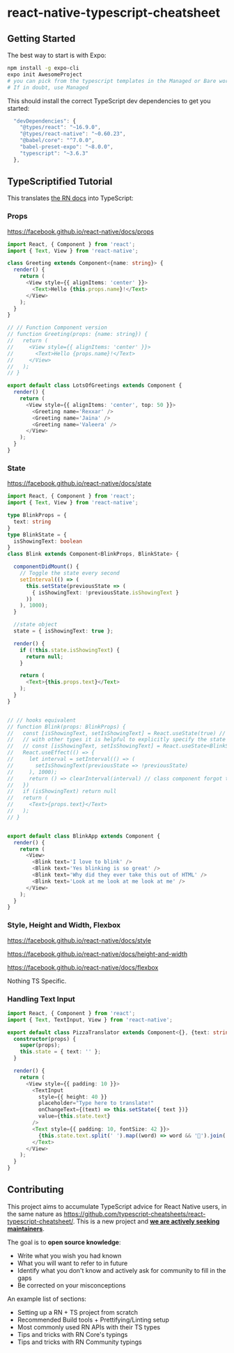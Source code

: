 # react-native-typescript-cheatsheet

## Getting Started

The best way to start is with Expo:

```bash
npm install -g expo-cli
expo init AwesomeProject
# you can pick from the typescript templates in the Managed or Bare workflows. 
# If in doubt, use Managed
```

This should install the correct TypeScript dev dependencies to get you started:

```js
  "devDependencies": {
    "@types/react": "~16.9.0",
    "@types/react-native": "~0.60.23",
    "@babel/core": "^7.0.0",
    "babel-preset-expo": "~8.0.0",
    "typescript": "~3.6.3"
  },
```

## TypeScriptified Tutorial

This translates [the RN docs](https://facebook.github.io/react-native/docs/getting-started) into TypeScript:

### Props

https://facebook.github.io/react-native/docs/props

```ts
import React, { Component } from 'react';
import { Text, View } from 'react-native';

class Greeting extends Component<{name: string}> {
  render() {
    return (
      <View style={{ alignItems: 'center' }}>
        <Text>Hello {this.props.name}!</Text>
      </View>
    );
  }
}

// // Function Component version
// function Greeting(props: {name: string}) {
//   return (
//     <View style={{ alignItems: 'center' }}>
//       <Text>Hello {props.name}!</Text>
//     </View>
//   );
// }

export default class LotsOfGreetings extends Component {
  render() {
    return (
      <View style={{ alignItems: 'center', top: 50 }}>
        <Greeting name='Rexxar' />
        <Greeting name='Jaina' />
        <Greeting name='Valeera' />
      </View>
    );
  }
}
```

### State

https://facebook.github.io/react-native/docs/state

```ts
import React, { Component } from 'react';
import { Text, View } from 'react-native';

type BlinkProps = {
  text: string
}
type BlinkState = {
  isShowingText: boolean
}
class Blink extends Component<BlinkProps, BlinkState> {

  componentDidMount() {
    // Toggle the state every second
    setInterval(() => (
      this.setState(previousState => (
        { isShowingText: !previousState.isShowingText }
      ))
    ), 1000);
  }

  //state object
  state = { isShowingText: true };

  render() {
    if (!this.state.isShowingText) {
      return null;
    }

    return (
      <Text>{this.props.text}</Text>
    );
  }
}


// // hooks equivalent
// function Blink(props: BlinkProps) {
//   const [isShowingText, setIsShowingText] = React.useState(true) // state's type is inferred to be boolean
//   // with other types it is helpful to explicitly specify the state's type
//   // const [isShowingText, setIsShowingText] = React.useState<BlinkState>({ isShowingText: true})
//   React.useEffect(() => {
//     let interval = setInterval(() => (
//       setIsShowingText(previousState => !previousState)
//     ), 1000);
//     return () => clearInterval(interval) // class component forgot to cleanup the interval
//   })
//   if (isShowingText) return null
//   return (
//     <Text>{props.text}</Text>
//   );
// }


export default class BlinkApp extends Component {
  render() {
    return (
      <View>
        <Blink text='I love to blink' />
        <Blink text='Yes blinking is so great' />
        <Blink text='Why did they ever take this out of HTML' />
        <Blink text='Look at me look at me look at me' />
      </View>
    );
  }
}
```

### Style, Height and Width, Flexbox

https://facebook.github.io/react-native/docs/style

https://facebook.github.io/react-native/docs/height-and-width

https://facebook.github.io/react-native/docs/flexbox

Nothing TS Specific.

### Handling Text Input

```ts
import React, { Component } from 'react';
import { Text, TextInput, View } from 'react-native';

export default class PizzaTranslator extends Component<{}, {text: string}> {
  constructor(props) {
    super(props);
    this.state = { text: '' };
  }

  render() {
    return (
      <View style={{ padding: 10 }}>
        <TextInput
          style={{ height: 40 }}
          placeholder="Type here to translate!"
          onChangeText={(text) => this.setState({ text })}
          value={this.state.text}
        />
        <Text style={{ padding: 10, fontSize: 42 }}>
          {this.state.text.split(' ').map((word) => word && '🍕').join(' ')}
        </Text>
      </View>
    );
  }
}
```

## Contributing

This project aims to accumulate TypeScript advice for React Native users, in the same nature as https://github.com/typescript-cheatsheets/react-typescript-cheatsheet/. This is a new project and [**we are actively seeking maintainers**](https://github.com/typescript-cheatsheets/react-native-typescript-cheatsheet/issues/1).

The goal is to **open source knowledge**:

- Write what you wish you had known
- What you will want to refer to in future
- Identify what you don't know and actively ask for community to fill in the gaps
- Be corrected on your misconceptions

An example list of sections:

- Setting up a RN + TS project from scratch
- Recommended Build tools + Prettifying/Linting setup
- Most commonly used RN APIs with their TS types
- Tips and tricks with RN Core's typings
- Tips and tricks with RN Community typings
